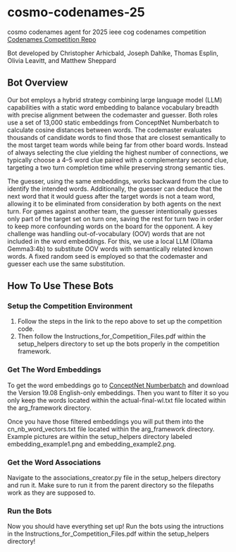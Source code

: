 # cosmo-codenames-25
cosmo codenames agent for 2025 ieee cog codenames competition
[Codenames Competition Repo](https://github.com/stepmat/Codenames_GPT)

Bot developed by Christopher Arhicbald, Joseph Dahlke, Thomas Esplin, Olivia Leavitt, and Matthew Sheppard

## Bot Overview
Our bot employs a hybrid strategy combining large language model (LLM) capabilities with a static word embedding to balance vocabulary breadth with precise alignment between the codemaster and guesser. Both roles use a set of 13,000 static embeddings from ConceptNet Numberbatch to calculate cosine distances between words.  The codemaster evaluates thousands of candidate words to find those that are closest semantically to the most target team words while being far from other board words. Instead of always selecting the clue yielding the highest number of connections, we typically choose a 4–5 word clue paired with a complementary second clue, targeting a two turn completion time while preserving strong semantic ties. 

The guesser, using the same embeddings, works backward from the clue to identify the intended words. Additionally, the guesser can deduce that the next word that it would guess after the target words is not a team word, allowing it to be eliminated from consideration by both agents on the next turn.  For games against another team, the guesser intentionally guesses only part of the target set on turn one, saving the rest for turn two in order to keep more confounding words on the board for the opponent. A key challenge was handling out-of-vocabulary (OOV) words that are not included in the word embeddings. For this, we use a local LLM (Ollama Gemma3:4b) to substitute OOV words with semantically related known words.  A fixed random seed is employed so that the codemaster and guesser each use the same substitution.

## How To Use These Bots

### Setup the Competition Environment
1. Follow the steps in the link to the repo above to set up the competition code.
2. Then follow the Instructions_for_Competition_Files.pdf within the setup_helpers directory to set up the bots properly in the competition framework.

### Get The Word Embeddings
To get the word embeddings go to [ConceptNet Numberbatch](https://github.com/commonsense/conceptnet-numberbatch) and download the Version 19.08 English-only embeddings. Then you want to filter it so you only keep the words located within the actual-final-wl.txt file located within the arg_framework directory. 

Once you have those filtered embeddings you will put them into the cn_nb_word_vectors.txt file located within the arg_framework directory. Example pictures are within the setup_helpers directory labeled embedding_example1.png and embedding_example2.png.

### Get the Word Associations
Navigate to the associations_creator.py file in the setup_helpers directory and run it. Make sure to run it from the parent directory so the filepaths work as they are supposed to.

### Run the Bots
Now you should have everything set up! Run the bots using the intructions in the Instructions_for_Competition_Files.pdf within the setup_helpers directory!